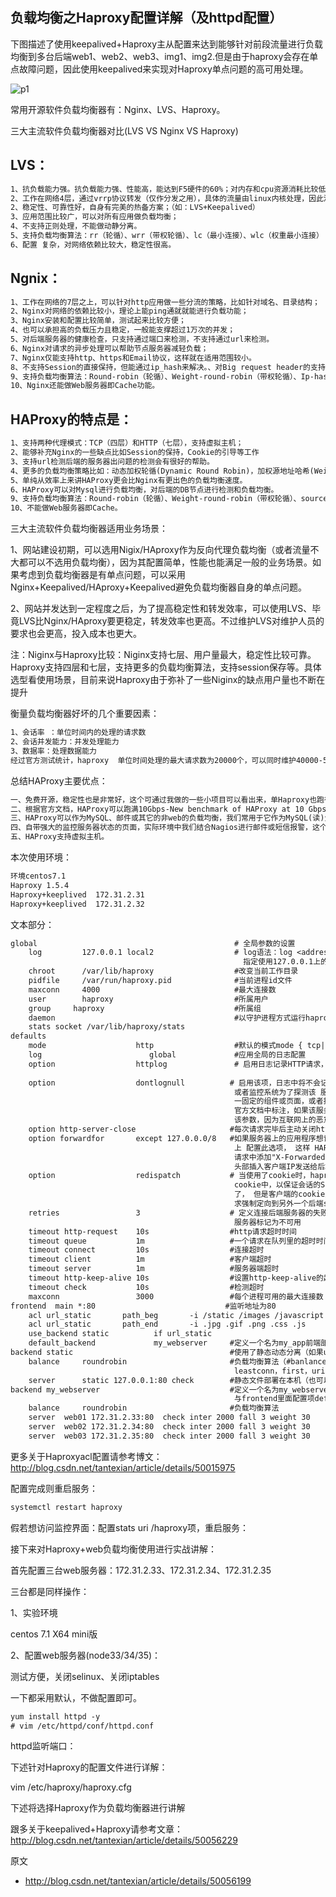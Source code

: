 负载均衡之Haproxy配置详解（及httpd配置）
---

下图描述了使用keepalived+Haproxy主从配置来达到能够针对前段流量进行负载均衡到多台后端web1、web2、web3、img1、img2.但是由于haproxy会存在单点故障问题，因此使用keepalived来实现对Haproxy单点问题的高可用处理。

![p1](http://img.blog.csdn.net/tantexian747FFD3C4F5D479A8AD84C244C78CB34)

常用开源软件负载均衡器有：Nginx、LVS、Haproxy。


三大主流软件负载均衡器对比(LVS VS Nginx VS Haproxy)

LVS：
---

```txt
1、抗负载能力强。抗负载能力强、性能高，能达到F5硬件的60%；对内存和cpu资源消耗比较低
2、工作在网络4层，通过vrrp协议转发（仅作分发之用），具体的流量由linux内核处理，因此没有流量的产生。
2、稳定性、可靠性好，自身有完美的热备方案；（如：LVS+Keepalived）
3、应用范围比较广，可以对所有应用做负载均衡；
4、不支持正则处理，不能做动静分离。
5、支持负载均衡算法：rr（轮循）、wrr（带权轮循）、lc（最小连接）、wlc（权重最小连接）
6、配置 复杂，对网络依赖比较大，稳定性很高。
```

Ngnix：
---

```txt
1、工作在网络的7层之上，可以针对http应用做一些分流的策略，比如针对域名、目录结构；
2、Nginx对网络的依赖比较小，理论上能ping通就就能进行负载功能；
3、Nginx安装和配置比较简单，测试起来比较方便；
4、也可以承担高的负载压力且稳定，一般能支撑超过1万次的并发；
5、对后端服务器的健康检查，只支持通过端口来检测，不支持通过url来检测。
6、Nginx对请求的异步处理可以帮助节点服务器减轻负载；
7、Nginx仅能支持http、https和Email协议，这样就在适用范围较小。
8、不支持Session的直接保持，但能通过ip_hash来解决。、对Big request header的支持不是很好，
9、支持负载均衡算法：Round-robin（轮循）、Weight-round-robin（带权轮循）、Ip-hash（Ip哈希）
10、Nginx还能做Web服务器即Cache功能。
```

HAProxy的特点是：
---

```txt
1、支持两种代理模式：TCP（四层）和HTTP（七层），支持虚拟主机；
2、能够补充Nginx的一些缺点比如Session的保持，Cookie的引导等工作
3、支持url检测后端的服务器出问题的检测会有很好的帮助。
4、更多的负载均衡策略比如：动态加权轮循(Dynamic Round Robin)，加权源地址哈希(Weighted Source Hash)，加权URL哈希和加权参数哈希(Weighted Parameter Hash)已经实现
5、单纯从效率上来讲HAProxy更会比Nginx有更出色的负载均衡速度。
6、HAProxy可以对Mysql进行负载均衡，对后端的DB节点进行检测和负载均衡。
9、支持负载均衡算法：Round-robin（轮循）、Weight-round-robin（带权轮循）、source（原地址保持）、RI（请求URL）、rdp-cookie（根据cookie）
10、不能做Web服务器即Cache。
```
三大主流软件负载均衡器适用业务场景：

1、网站建设初期，可以选用Nigix/HAproxy作为反向代理负载均衡（或者流量不大都可以不选用负载均衡），因为其配置简单，性能也能满足一般的业务场景。如果考虑到负载均衡器是有单点问题，可以采用Nginx+Keepalived/HAproxy+Keepalived避免负载均衡器自身的单点问题。

2、网站并发达到一定程度之后，为了提高稳定性和转发效率，可以使用LVS、毕竟LVS比Nginx/HAproxy要更稳定，转发效率也更高。不过维护LVS对维护人员的要求也会更高，投入成本也更大。

注：Niginx与Haproxy比较：Niginx支持七层、用户量最大，稳定性比较可靠。Haproxy支持四层和七层，支持更多的负载均衡算法，支持session保存等。具体选型看使用场景，目前来说Haproxy由于弥补了一些Niginx的缺点用户量也不断在提升

衡量负载均衡器好坏的几个重要因素： 

```txt
1、会话率 ：单位时间内的处理的请求数  
2、会话并发能力：并发处理能力  
3、数据率：处理数据能力  
经过官方测试统计，haproxy  单位时间处理的最大请求数为20000个，可以同时维护40000-50000个并发连接，最大数据处理能力为10Gbps。综合上述，haproxy是性能优越的负载均衡、反向代理服务器。
```

总结HAProxy主要优点：

```txt
一、免费开源，稳定性也是非常好，这个可通过我做的一些小项目可以看出来，单Haproxy也跑得不错，稳定性可以与LVS相媲美；
二、根据官方文档，HAProxy可以跑满10Gbps-New benchmark of HAProxy at 10 Gbps using Myricom's 10GbE NICs (Myri-10G PCI-Express)，这个作为软件级负载均衡，也是比较惊人的；
三、HAProxy可以作为MySQL、邮件或其它的非web的负载均衡，我们常用于它作为MySQL(读)负载均衡；
四、自带强大的监控服务器状态的页面，实际环境中我们结合Nagios进行邮件或短信报警，这个也是我非常喜欢它的原因之一；
五、HAProxy支持虚拟主机。
```
本次使用环境：

```txt
环境centos7.1
Haproxy 1.5.4
Haproxy+keeplived  172.31.2.31
Haproxy+keeplived  172.31.2.32
```

文本部分：

```txt
global                                            # 全局参数的设置
    log         127.0.0.1 local2                  # log语法：log <address_1>[max_level_1] # 全局的日志配置，使用log关键字，
                                                    指定使用127.0.0.1上的syslog服务中的local0日志设备，记录日志等级为info的日志
    chroot      /var/lib/haproxy                  #改变当前工作目录
    pidfile     /var/run/haproxy.pid              #当前进程id文件
    maxconn     4000                              #最大连接数
    user        haproxy                           #所属用户
    group     haproxy                             #所属组
    daemon                                        #以守护进程方式运行haproxy
    stats socket /var/lib/haproxy/stats
defaults
    mode                    http                  #默认的模式mode { tcp|http|health }，tcp是4层，http是7层，health只会返回OK
    log                        global             #应用全局的日志配置
    option                  httplog               # 启用日志记录HTTP请求，默认haproxy日志记录是不记录HTTP请求日志
                                                                 
    option                  dontlognull          # 启用该项，日志中将不会记录空连接。所谓空连接就是在上游的负载均衡器
                                                  或者监控系统为了探测该 服务是否存活可用时，需要定期的连接或者获取某
                                                  一固定的组件或页面，或者探测扫描端口是否在监听或开放等动作被称为空连接；
                                                  官方文档中标注，如果该服务上游没有其他的负载均衡器的话，建议不要使用
                                                  该参数，因为互联网上的恶意扫描或其他动作就不会被记录下来
    option http-server-close                     #每次请求完毕后主动关闭http通道
    option forwardfor       except 127.0.0.0/8   #如果服务器上的应用程序想记录发起请求的客户端的IP地址，需要在HAProxy
                                                  上 配置此选项， 这样 HAProxy会把客户端的IP信息发送给服务器，在HTTP
                                                  请求中添加"X-Forwarded-For"字段。 启用  X-Forwarded-For，在requests
                                                  头部插入客户端IP发送给后端的server，使后端server获取到客户端的真实IP。 
    option                  redispatch           # 当使用了cookie时，haproxy将会将其请求的后端服务器的serverID插入到
                                                  cookie中，以保证会话的SESSION持久性；而此时，如果后端的服务器宕掉
                                                  了， 但是客户端的cookie是不会刷新的，如果设置此参数，将会将客户的请
                                                  求强制定向到另外一个后端server上，以保证服务的正常。
    retries                 3                    # 定义连接后端服务器的失败重连次数，连接失败次数超过此值后将会将对应后端
                                                  服务器标记为不可用
    timeout http-request    10s                  #http请求超时时间
    timeout queue           1m                   #一个请求在队列里的超时时间
    timeout connect         10s                  #连接超时
    timeout client          1m                   #客户端超时
    timeout server          1m                   #服务器端超时
    timeout http-keep-alive 10s                  #设置http-keep-alive的超时时间
    timeout check           10s                  #检测超时
    maxconn                 3000                 #每个进程可用的最大连接数
frontend  main *:80                             #监听地址为80
    acl url_static       path_beg       -i /static /images /javascript /stylesheets
    acl url_static       path_end       -i .jpg .gif .png .css .js
    use_backend static          if url_static
    default_backend             my_webserver     #定义一个名为my_app前端部分。此处将对于的请求转发给后端
backend static                                   #使用了静态动态分离（如果url_path匹配 .jpg .gif .png .css .js静态文件则访问此后端）
    balance     roundrobin                       #负载均衡算法（#banlance roundrobin 轮询，balance source 保存session值，支持static-rr，
                                                  leastconn，first，uri等参数）
    server      static 127.0.0.1:80 check        #静态文件部署在本机（也可以部署在其他机器或者squid缓存服务器）
backend my_webserver                             #定义一个名为my_webserver后端部分。PS：此处my_webserver只是一个自定义名字而已，但是需要
                                                  与frontend里面配置项default_backend 值相一致
    balance     roundrobin                       #负载均衡算法
    server  web01 172.31.2.33:80  check inter 2000 fall 3 weight 30              #定义的多个后端
    server  web02 172.31.2.34:80  check inter 2000 fall 3 weight 30              #定义的多个后端
    server  web03 172.31.2.35:80  check inter 2000 fall 3 weight 30              #定义的多个后端
```
更多关于Haproxyacl配置请参考博文：http://blog.csdn.net/tantexian/article/details/50015975

配置完成则重启服务：

```txt
systemctl restart haproxy
```
假若想访问监控界面：配置stats uri  /haproxy项，重启服务：

接下来对Haproxy+web负载均衡使用进行实战讲解：

首先配置三台web服务器：172.31.2.33、172.31.2.34、172.31.2.35

三台都是同样操作：

1、实验环境

centos 7.1 X64 mini版 

2、配置web服务器(node33/34/35)：

测试方便，关闭selinux、关闭iptables

一下都采用默认，不做配置即可。

```txt
yum install httpd -y
# vim /etc/httpd/conf/httpd.conf 
```
httpd监听端口：

下述针对Haproxy的配置文件进行详解：

vim /etc/haproxy/haproxy.cfg

下述将选择Haproxy作为负载均衡器进行讲解

跟多关于keepalived+Haproxy请参考文章：http://blog.csdn.net/tantexian/article/details/50056229


原文

- http://blog.csdn.net/tantexian/article/details/50056199